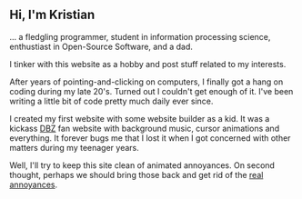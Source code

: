 ## Hi, I'm Kristian

... a fledgling programmer, student in information processing science, enthustiast in Open-Source Software, and a dad.

I tinker with this website as a hobby and post stuff related to my interests.

After years of pointing-and-clicking on computers, I finally got a hang on coding during my late 20's. Turned out I couldn't get enough of it. I've been writing a little bit of code pretty much daily ever since.

I created my first website with some website builder as a kid. It was a kickass [DBZ](<https://en.wikipedia.org/wiki/Dragon_Ball_(manga)>) fan website with background music, cursor animations and everything. It forever bugs me that I lost it when I got concerned with other matters during my teenager years.

Well, I'll try to keep this site clean of animated annoyances. On second thought, perhaps we should bring those back and get rid of the [real annoyances](https://www.deceptive.design/types/obstruction).
